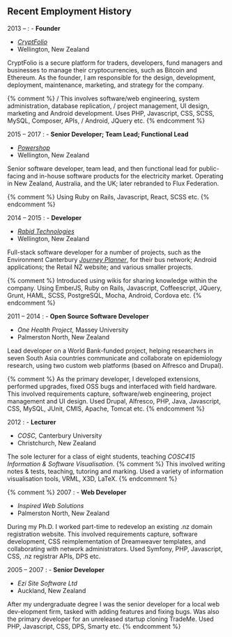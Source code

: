 ## Recent Employment History

2013 &ndash;
: - **Founder**
  - _[CryptFolio](https://cryptfolio.com)_
  - Wellington, New Zealand

  CryptFolio is a secure platform for traders, developers, fund managers
  and businesses to manage their cryptocurrencies, such as Bitcoin and Ethereum.
  As the founder, I am responsible for the design, development,
  deployment, maintenance, marketing, and strategy for the company.

  {% comment %}
  / This involves software/web engineering, system administration, database replication,
  / project management, UI design, marketing and Android development. Uses PHP, Javascript, CSS, SCSS, MySQL, Composer, APIs,
  / Android, JQuery etc.
  {% endcomment %}

2015 &ndash; 2017
: - **Senior Developer; Team Lead; Functional Lead**
  - _[Powershop](https://powershop.co.nz)_
  - Wellington, New Zealand

  Senior software developer, team lead, and then functional lead for public-facing and in-house software products
  for the electricity market.
  Operating in New Zealand, Australia, and the UK; later rebranded to Flux Federation.

  {% comment %}
  Using Ruby on Rails, Javascript, React, SCSS etc.
  {% endcomment %}

2014 &ndash; 2015
: - **Developer**
  - _[Rabid Technologies](https://rabid.co.nz)_
  - Wellington, New Zealand

  Full-stack software developer for a number of projects, such as the Environment Canterbury
  _[Journey Planner](http://metroinfo.co.nz/journeyplanner/index.html?region=christchurch)_,
  for their bus network;
  Android applications; the Retail NZ website; and various smaller projects.

  {% comment %}
  Introduced using wikis for sharing knowledge within the company.
  Using EmberJS, Ruby on Rails, Javascript, Coffeescript, JQuery, Grunt, HAML, SCSS, PostgreSQL, Mocha, Android, Cordova etc.
  {% endcomment %}

2011 &ndash; 2014
: - **Open Source Software Developer**
  - _One Health Project,_
      Massey University
  - Palmerston North, New Zealand

  Lead developer on a World Bank-funded project, helping researchers
  in seven South Asia countries communicate and collaborate on epidemiology research, using two custom web platforms (based on Alfresco and Drupal).

  {% comment %}
  As the primary developer, I developed extensions,
  performed upgrades, fixed OSS bugs and interfaced with field hardware.
  This involved requirements capture, software/web
  engineering, project management and UI design. Used Drupal, Alfresco, PHP, Java, Javascript, CSS, MySQL, JUnit, CMIS,
  Apache, Tomcat etc.
  {% endcomment %}

2012
: - **Lecturer**
  - _COSC,_
      Canterbury University
  - Christchurch, New Zealand

  The sole lecturer for a class of eight students, teaching
  _COSC415 Information & Software Visualisation_.
  {% comment %}
  This involved writing notes & tests, teaching, tutoring and marking.
  Used a variety of information visualisation tools, VRML, X3D, LaTeX.
  {% endcomment %}

{% comment %}
2007
: - **Web Developer**
  - _Inspired Web Solutions_
  - Palmerston North, New Zealand

  During my Ph.D. I worked part-time to redevelop an existing .nz domain registration website. This involved requirements
  capture, software development, CSS reimplementation of Dreamweaver templates, and collaborating with network administrators. Used
  Symfony, PHP, Javascript, CSS, .nz registrar APIs, DPS etc.

2005 &ndash; 2007
: - **Senior Developer**
  - _Ezi Site Software Ltd_
  - Auckland, New Zealand

  After my undergraduate degree I was the senior developer for a local web dev-elopment firm, tasked with adding
  features and fixing bugs. Was also the primary developer for an unreleased startup cloning TradeMe. Used PHP, Javascript,
  CSS, DPS, Smarty etc.
{% endcomment %}

